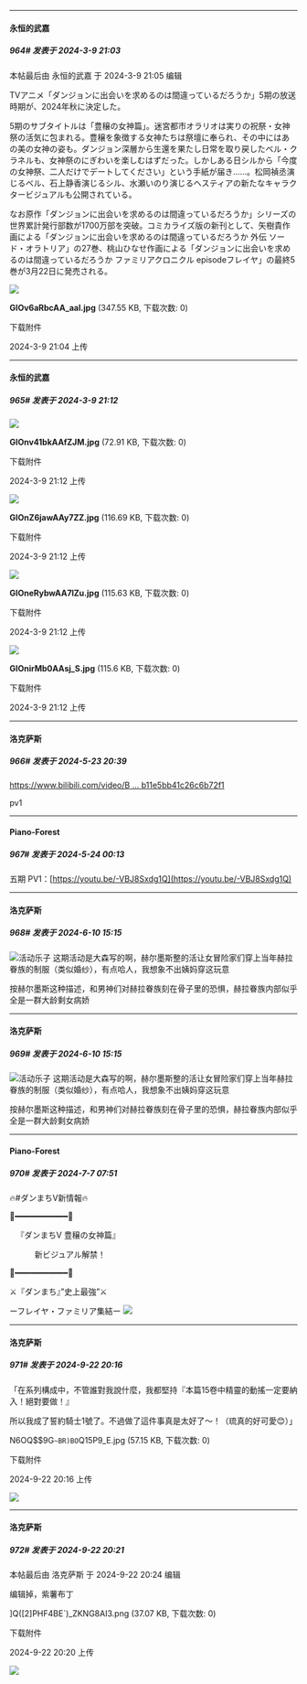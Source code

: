 ﻿
*****

####  永恒的武嘉  
##### 964#       发表于 2024-3-9 21:03

 本帖最后由 永恒的武嘉 于 2024-3-9 21:05 编辑 

TVアニメ「ダンジョンに出会いを求めるのは間違っているだろうか」5期の放送時期が、2024年秋に決定した。

5期のサブタイトルは「豊穣の女神篇」。迷宮都市オラリオは実りの祝祭・女神祭の活気に包まれる。豊穣を象徴する女神たちは祭壇に奉られ、その中にはあの美の女神の姿も。ダンジョン深層から生還を果たし日常を取り戻したベル・クラネルも、女神祭のにぎわいを楽しむはずだった。しかしある日シルから「今度の女神祭、二人だけでデートしてください」という手紙が届き……。松岡禎丞演じるベル、石上静香演じるシル、水瀬いのり演じるヘスティアの新たなキャラクタービジュアルも公開されている。

なお原作「ダンジョンに出会いを求めるのは間違っているだろうか」シリーズの世界累計発行部数が1700万部を突破。コミカライズ版の新刊として、矢樹貴作画による「ダンジョンに出会いを求めるのは間違っているだろうか 外伝 ソード・オラトリア」の27巻、桃山ひなせ作画による「ダンジョンに出会いを求めるのは間違っているだろうか ファミリアクロニクル episodeフレイヤ」の最終5巻が3月22日に発売される。

<img src="https://img.saraba1st.com/forum/202403/09/210457rb2qo90wx9kn9o3j.jpg" referrerpolicy="no-referrer">

<strong>GIOv6aRbcAA_aaI.jpg</strong> (347.55 KB, 下载次数: 0)

下载附件

2024-3-9 21:04 上传


*****

####  永恒的武嘉  
##### 965#       发表于 2024-3-9 21:12

<img src="https://img.saraba1st.com/forum/202403/09/211209k0kpttpk980v1izc.jpg" referrerpolicy="no-referrer">

<strong>GIOnv41bkAAfZJM.jpg</strong> (72.91 KB, 下载次数: 0)

下载附件

2024-3-9 21:12 上传

<img src="https://img.saraba1st.com/forum/202403/09/211206gqkmzzjnqnmn3knq.jpg" referrerpolicy="no-referrer">

<strong>GIOnZ6jawAAy7ZZ.jpg</strong> (116.69 KB, 下载次数: 0)

下载附件

2024-3-9 21:12 上传

<img src="https://img.saraba1st.com/forum/202403/09/211206g0ogeoygacyy1yoh.jpg" referrerpolicy="no-referrer">

<strong>GIOneRybwAA7lZu.jpg</strong> (115.63 KB, 下载次数: 0)

下载附件

2024-3-9 21:12 上传

<img src="https://img.saraba1st.com/forum/202403/09/211206e557e2xzbld53uu3.jpg" referrerpolicy="no-referrer">

<strong>GIOnirMb0AAsj_S.jpg</strong> (115.6 KB, 下载次数: 0)

下载附件

2024-3-9 21:12 上传

*****

####  洛克萨斯  
##### 966#       发表于 2024-5-23 20:39

[https://www.bilibili.com/video/B ... b11e5bb41c26c6b72f1](https://www.bilibili.com/video/BV12i421D7fj/?spm_id_from=333.880.my_history.page.click&amp;vd_source=cd9714fcbc626b11e5bb41c26c6b72f1)

pv1


*****

####  Piano-Forest  
##### 967#       发表于 2024-5-24 00:13

五期 PV1：[https://youtu.be/-VBJ8Sxdg1Q](https://youtu.be/-VBJ8Sxdg1Q)

*****

####  洛克萨斯  
##### 968#       发表于 2024-6-10 15:15

<img src="https://static.saraba1st.com/image/smiley/face2017/068.png" referrerpolicy="no-referrer">活动乐子
这期活动是大森写的啊，赫尔墨斯整的活让女冒险家们穿上当年赫拉眷族的制服（类似婚纱），有点哈人，我想象不出姨妈穿这玩意

按赫尔墨斯这种描述，和男神们对赫拉眷族刻在骨子里的恐惧，赫拉眷族内部似乎全是一群大龄剩女病娇

*****

####  洛克萨斯  
##### 969#       发表于 2024-6-10 15:15

<img src="https://static.saraba1st.com/image/smiley/face2017/068.png" referrerpolicy="no-referrer">活动乐子
这期活动是大森写的啊，赫尔墨斯整的活让女冒险家们穿上当年赫拉眷族的制服（类似婚纱），有点哈人，我想象不出姨妈穿这玩意

按赫尔墨斯这种描述，和男神们对赫拉眷族刻在骨子里的恐惧，赫拉眷族内部似乎全是一群大龄剩女病娇

*****

####  Piano-Forest  
##### 970#       发表于 2024-7-7 07:51

🔥#ダンまちV新情報🔥

💐━━━━━━━━━━━💐

   『ダンまちⅤ 豊穣の女神篇』

　　    新ビジュアル解禁！

🔔━━━━━━━━━━━🔔

⚔️『ダンまち』”史上最強”⚔️

ーフレイヤ・ファミリア集結ー
<img src="https://p.sda1.dev/18/809dc5f2be49e3923ec8288240e4411b/20240707_075050.jpg" referrerpolicy="no-referrer">

*****

####  洛克萨斯  
##### 971#       发表于 2024-9-22 20:16

「在系列構成中，不管誰對我說什麼，我都堅持『本篇15卷中精靈的動搖一定要納入！絕對要做！』

所以我成了誓約騎士1號了。不過做了這件事真是太好了～！（琉真的好可愛😊）」

N6OQ$$9G`~BR)BO`Q15P9_E.jpg
(57.15 KB, 下载次数: 0)

下载附件

2024-9-22 20:16 上传

<img src="https://img.saraba1st.com/forum/202409/22/201625ucweu93inc327ask.jpg" referrerpolicy="no-referrer">


*****

####  洛克萨斯  
##### 972#       发表于 2024-9-22 20:21

 本帖最后由 洛克萨斯 于 2024-9-22 20:24 编辑 

编辑掉，紫薯布丁

]Q([2]PHF4BE`)_ZKNG8AI3.png
(37.07 KB, 下载次数: 0)

下载附件

2024-9-22 20:20 上传

<img src="https://img.saraba1st.com/forum/202409/22/202049nbbzpb7re5bfrfpb.png" referrerpolicy="no-referrer">

